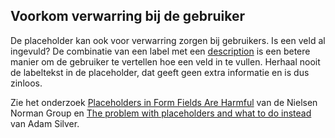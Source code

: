 ## Voorkom verwarring bij de gebruiker

De placeholder kan ook voor verwarring zorgen bij gebruikers. Is een veld al ingevuld? De combinatie van een label met een [description](/richtlijnen/formulieren/alle-richtlijnen/descriptions) is een betere manier om de gebruiker te vertellen hoe een veld in te vullen. Herhaal nooit de labeltekst in de placeholder, dat geeft geen extra informatie en is dus zinloos.

Zie het onderzoek [Placeholders in Form Fields Are Harmful](https://www.nngroup.com/articles/form-design-placeholders/) van de Nielsen Norman Group en [The problem with placeholders and what to do instead](https://adamsilver.io/blog/the-problem-with-placeholders-and-what-to-do-instead/) van Adam Silver.
